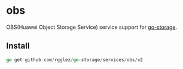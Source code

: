 # obs

OBS(Huawei Object Storage Service) service support for [go-storage](https://github.com/rgglez/go-storage).

## Install

```go
go get github.com/rgglez/go-storage/services/obs/v2
```

